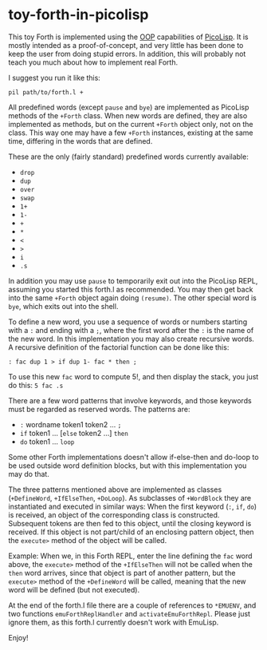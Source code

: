 # toy-forth-in-picolisp

This toy Forth is implemented using the [OOP](http://www.software-lab.de/doc/tut.html#oop) capabilities
of [PicoLisp](http://picolisp.com/). It is mostly intended as a proof-of-concept, and very little
has been done to keep the user from doing stupid errors. In addition, this will probably not teach you
much about how to implement real Forth.

I suggest you run it like this:
```
pil path/to/forth.l +
```

All predefined words (except `pause` and `bye`) are implemented as PicoLisp methods of the `+Forth` class.
When new words are defined, they are also implemented as methods, but on the current `+Forth` object only,
not on the class. This way one may have a few `+Forth` instances, existing at the same time, differing
in the words that are defined.

These are the only (fairly standard) predefined words currently available:

- `drop`
- `dup`
- `over`
- `swap`
- `1+`
- `1-`
- `+`
- `*`
- `<`
- `>`
- `i`
- `.s`

In addition you may use `pause` to temporarily exit out into the PicoLisp REPL, assuming you started
this forth.l as recommended. You may then get back into the same `+Forth` object again doing `(resume)`.
The other special word is `bye`, which exits out into the shell.

To define a new word, you use a sequence of words or numbers starting with a `:` and ending with a `;`,
where the first word after the `:` is the name of the new word. In this implementation you may also
create recursive words. A recursive definition of the factorial function can be done like this:
```
: fac dup 1 > if dup 1- fac * then ;
```
To use this new `fac` word to compute 5!, and then display the stack, you just do this: `5 fac .s`

There are a few word patterns that involve keywords, and those keywords must be regarded as reserved words.
The patterns are:

- `:` wordname token1 token2 ...  `;`
- `if` token1 ... [`else` token2 ...] `then`
- `do` token1 ... `loop`

Some other Forth implementations doesn't allow if-else-then and do-loop to be used outside word definition
blocks, but with this implementation you may do that.

The three patterns mentioned above are implemented as classes (`+DefineWord`, `+IfElseThen`, `+DoLoop`).
As subclasses of `+WordBlock` they are instantiated and executed in similar ways: When the first
keyword (`:`, `if`, `do`) is received, an object of the corresponding class is constructed.
Subsequent tokens are then fed to this object, until the closing keyword is received. If this object
is not part/child of an enclosing pattern object, then the `execute>` method of the object will be
called.

Example: When we, in this Forth REPL, enter the line defining the `fac` word above,
the `execute>` method of the `+IfElseThen` will not be called when the `then` word arrives, since that
object is part of another pattern, but the `execute>` method of the `+DefineWord` will be called,
meaning that the new word will be defined (but not executed).

At the end of the forth.l file there are a couple of references to `*EMUENV`, and two functions
`emuForthReplHandler` and `activateEmuForthRepl`. Please just ignore them, as this forth.l currently
doesn't work with EmuLisp.

Enjoy!
